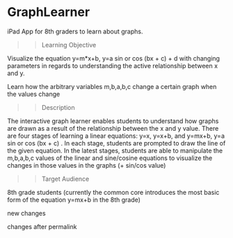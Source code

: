 # GraphLearner
iPad App for 8th graders to learn about graphs.

>> Learning Objective

Visualize the equation y=m*x+b, y=a sin or cos (bx + c) + d with changing parameters in regards to understanding the active relationship between x and y.

Learn how the arbitrary variables m,b,a,b,c change a certain graph when the values change

>> Description

The interactive graph learner enables students to understand how graphs are drawn as a result of the relationship between the x and y value. There are four stages of learning a linear equations: y=x, y=x+b, and y=mx+b,  y=a sin or cos (bx + c) . In each stage, students are prompted to draw the line of the given equation. In the latest stages, students are able to manipulate the m,b,a,b,c values of the linear and sine/cosine equations to visualize the changes in those values in the graphs (+ sin/cos value)

>> Target Audience

8th grade students (currently the common core introduces the most basic form of the equation y=mx+b in the 8th grade)

new changes

changes after permalink
